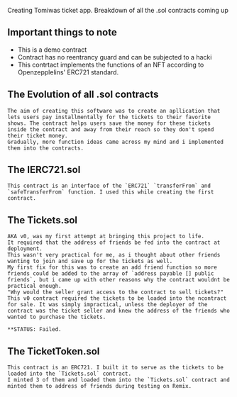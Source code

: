 Creating Tomiwas ticket app. Breakdown of all the .sol contracts coming up

## Important things to note
-   This is a demo contract
-   Contract has no reentrancy guard and can be subjected to a hacki
-   This contrtact implements the functions of an NFT according to Openzepplelins' ERC721 standard.

## The Evolution of all .sol contracts
    The aim of creating this software was to create an apllication that lets users pay installmentally for the tickets to their favorite shows. The contract helps users save the money for these tickets inside the contract and away from their reach so they don't spend their ticket money.
    Gradually, more function ideas came across my mind and i implemented them into the contracts.

##  The IERC721.sol
    This contract is an interface of the `ERC721` `transferFrom` and `safeTransferFrom` function. I used this while creating the first contract.
    
## The Tickets.sol
    AKA v0, was my first attempt at bringing this project to life. 
    It required that the address of friends be fed into the contract at deployment.
    This wasn't very practical for me, as i thought about other friends wanting to join and save up for the tickets as well.
    My first fix for this was to create an add friend function so more friends could be added to the array of `address payable [] public friends`, but i came up with other reasons why the contract wouldnt be practical enough. 
    "Why would the seller grant access to the contract to sell tickets?"
    This v0 contract required the tickets to be loaded into the ncontract for sale. It was simply impractical, unless the deployer of the contract was the ticket seller and knew the address of the friends who wanted to purchase the tickets.
    
    **STATUS: Failed.

## The TicketToken.sol
    This contract is an ERC721. I built it to serve as the tickets to be loaded into the `Tickets.sol` contract. 
    I minted 3 of them and loaded them into the `Tickets.sol` contract and minted them to address of friends during testing on Remix.



 